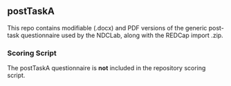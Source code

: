 ## postTaskA

This repo contains modifiable (.docx) and PDF versions of the generic post-task questionnaire used by the NDCLab, along with the REDCap import .zip.


### Scoring Script
The postTaskA questionnaire is **not** included in the repository scoring script.